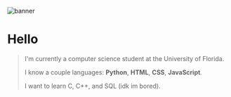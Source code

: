 ![banner](https://github.com/5anti/5anti/assets/80968125/b62535aa-996b-43ec-bfda-cca63e390ef3)

# Hello
> I'm currently a computer science student at the University of Florida.
> 
> I know a couple languages: **Python**, **HTML**, **CSS**, **JavaScript**.
> 
> I want to learn C, C++, and SQL (idk im bored).
